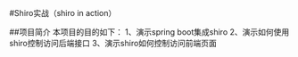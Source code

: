 #Shiro实战（shiro in action）


##项目简介
本项目的目的如下：
1、演示spring boot集成shiro
2、演示如何使用shiro控制访问后端接口
3、演示shiro如何控制访问前端页面


